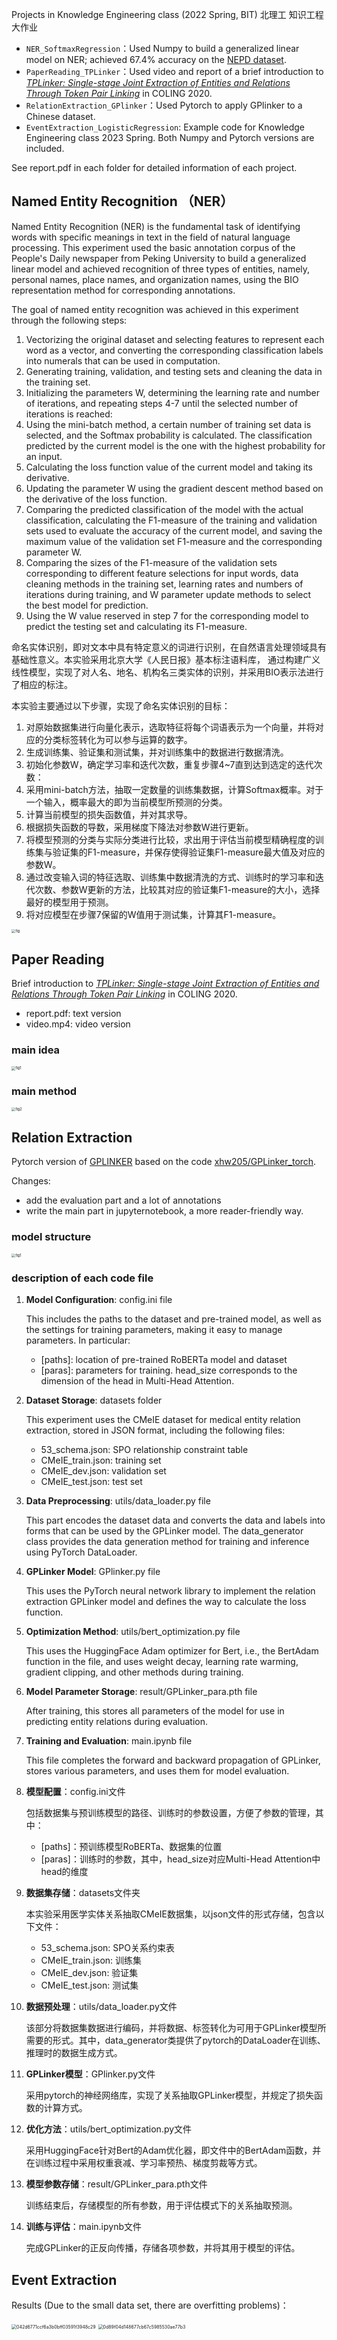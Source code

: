 Projects in Knowledge Engineering class (2022 Spring, BIT)  北理工 知识工程 大作业

- `NER_SoftmaxRegression`：Used Numpy to build a generalized linear model on NER; achieved 67.4% accuracy on the [NEPD dataset](https://klcl.pku.edu.cn/gxzy/231686.htm).
- `PaperReading_TPLinker`：Used video and report of a brief introduction to [*TPLinker: Single-stage Joint Extraction of Entities and Relations Through Token Pair Linking*](https://arxiv.org/abs/2010.13415v1) in COLING 2020.
- `RelationExtraction_GPlinker`：Used Pytorch to apply GPlinker to a Chinese dataset.
- `EventExtraction_LogisticRegression`: Example code for Knowledge Engineering class 2023 Spring. Both Numpy and Pytorch versions are included. 

See report.pdf in each folder for detailed information of each project.

## Named Entity Recognition （NER）

Named Entity Recognition (NER) is the fundamental task of identifying words with specific meanings in text in the field of natural language processing. This experiment used the basic annotation corpus of the People's Daily newspaper from Peking University to build a generalized linear model and achieved recognition of three types of entities, namely, personal names, place names, and organization names, using the BIO representation method for corresponding annotations.

The goal of named entity recognition was achieved in this experiment through the following steps:

1. Vectorizing the original dataset and selecting features to represent each word as a vector, and converting the corresponding classification labels into numerals that can be used in computation.
2. Generating training, validation, and testing sets and cleaning the data in the training set.
3. Initializing the parameters W, determining the learning rate and number of iterations, and repeating steps 4-7 until the selected number of iterations is reached:
4. Using the mini-batch method, a certain number of training set data is selected, and the Softmax probability is calculated. The classification predicted by the current model is the one with the highest probability for an input.
5. Calculating the loss function value of the current model and taking its derivative.
6. Updating the parameter W using the gradient descent method based on the derivative of the loss function.
7. Comparing the predicted classification of the model with the actual classification, calculating the F1-measure of the training and validation sets used to evaluate the accuracy of the current model, and saving the maximum value of the validation set F1-measure and the corresponding parameter W.
8. Comparing the sizes of the F1-measure of the validation sets corresponding to different feature selections for input words, data cleaning methods in the training set, learning rates and numbers of iterations during training, and W parameter update methods to select the best model for prediction.
9. Using the W value reserved in step 7 for the corresponding model to predict the testing set and calculating its F1-measure.

命名实体识别，即对文本中具有特定意义的词进行识别，在自然语言处理领域具有基础性意义。本实验采用北京大学《人民日报》基本标注语料库， 通过构建广义线性模型，实现了对人名、地名、机构名三类实体的识别，并采用BIO表示法进行了相应的标注。

本实验主要通过以下步骤，实现了命名实体识别的目标：

1. 对原始数据集进行向量化表示，选取特征将每个词语表示为一个向量，并将对应的分类标签转化为可以参与运算的数字。
2. 生成训练集、验证集和测试集，并对训练集中的数据进行数据清洗。
3. 初始化参数W，确定学习率和迭代次数，重复步骤4~7直到达到选定的迭代次数：
4. 采用mini-batch方法，抽取一定数量的训练集数据，计算Softmax概率。对于一个输入，概率最大的即为当前模型所预测的分类。
5. 计算当前模型的损失函数值，并对其求导。
6. 根据损失函数的导数，采用梯度下降法对参数W进行更新。
7. 将模型预测的分类与实际分类进行比较，求出用于评估当前模型精确程度的训练集与验证集的F1-measure，并保存使得验证集F1-measure最大值及对应的参数W。
8. 通过改变输入词的特征选取、训练集中数据清洗的方式、训练时的学习率和迭代次数、参数W更新的方法，比较其对应的验证集F1-measure的大小，选择最好的模型用于预测。
9. 将对应模型在步骤7保留的W值用于测试集，计算其F1-measure。

<img src="assets/fig.png" alt="fig" style="zoom: 40%;" />

## Paper Reading
Brief introduction to [*TPLinker: Single-stage Joint Extraction of Entities and Relations Through Token Pair Linking*](https://arxiv.org/abs/2010.13415v1) in COLING 2020.

- report.pdf: text version
- video.mp4: video version

### main idea

<img src="assets/fig1-1679967219813-3.png" alt="fig1" style="zoom: 40%;" />

### main method

<img src="assets/fig2.png" alt="fig2" style="zoom:40%;" />

## Relation Extraction
Pytorch version of [GPLINKER](https://kexue.fm/archives/8888) based on the code [xhw205/GPLinker_torch](https://github.com/xhw205/GPLinker_torch).

Changes:
- add the evaluation part and a lot of annotations
- write the main part in jupyternotebook, a more reader-friendly way.

### model structure
<img src="assets/fig1.png" alt="fig1" style="zoom: 40%;" />

### description of each code file

1. **Model Configuration**: config.ini file

   This includes the paths to the dataset and pre-trained model, as well as the settings for training parameters, making it easy to manage parameters. In particular:

   - [paths]: location of pre-trained RoBERTa model and dataset
   - [paras]: parameters for training. head_size corresponds to the dimension of the head in Multi-Head Attention.

2. **Dataset Storage**: datasets folder

   This experiment uses the CMeIE dataset for medical entity relation extraction, stored in JSON format, including the following files:

   - 53_schema.json: SPO relationship constraint table
   - CMeIE_train.json: training set
   - CMeIE_dev.json: validation set
   - CMeIE_test.json: test set

3. **Data Preprocessing**: utils/data_loader.py file

   This part encodes the dataset data and converts the data and labels into forms that can be used by the GPLinker model. The data_generator class provides the data generation method for training and inference using PyTorch DataLoader.

4. **GPLinker Model**: GPlinker.py file

   This uses the PyTorch neural network library to implement the relation extraction GPLinker model and defines the way to calculate the loss function.

5. **Optimization Method**: utils/bert_optimization.py file

   This uses the HuggingFace Adam optimizer for Bert, i.e., the BertAdam function in the file, and uses weight decay, learning rate warming, gradient clipping, and other methods during training.

6. **Model Parameter Storage**: result/GPLinker_para.pth file

   After training, this stores all parameters of the model for use in predicting entity relations during evaluation.

7. **Training and Evaluation**: main.ipynb file

   This file completes the forward and backward propagation of GPLinker, stores various parameters, and uses them for model evaluation.

1. **模型配置**：config.ini文件

   包括数据集与预训练模型的路径、训练时的参数设置，方便了参数的管理，其中：

   - [paths]：预训练模型RoBERTa、数据集的位置
   - [paras]：训练时的参数，其中，head_size对应Multi-Head Attention中head的维度

2. **数据集存储**：datasets文件夹

   本实验采用医学实体关系抽取CMeIE数据集，以json文件的形式存储，包含以下文件：

   - 53_schema.json: SPO关系约束表
   - CMeIE_train.json: 训练集
   - CMeIE_dev.json: 验证集
   - CMeIE_test.json: 测试集

3. **数据预处理**：utils/data_loader.py文件

   该部分将数据集数据进行编码，并将数据、标签转化为可用于GPLinker模型所需要的形式。其中，data_generator类提供了pytorch的DataLoader在训练、推理时的数据生成方式。

4. **GPLinker模型**：GPlinker.py文件

   采用pytorch的神经网络库，实现了关系抽取GPLinker模型，并规定了损失函数的计算方式。

5. **优化方法**：utils/bert_optimization.py文件

   采用HuggingFace针对Bert的Adam优化器，即文件中的BertAdam函数，并在训练过程中采用权重衰减、学习率预热、梯度剪裁等方式。

6. **模型参数存储**：result/GPLinker_para.pth文件

   训练结束后，存储模型的所有参数，用于评估模式下的关系抽取预测。

7. **训练与评估**：main.ipynb文件

   完成GPLinker的正反向传播，存储各项参数，并将其用于模型的评估。

## Event Extraction

Results (Due to the small data set, there are overfitting problems)：

<img src="assets/042d6771ccf6a3b0bff03591f3948c29.png" alt="042d6771ccf6a3b0bff03591f3948c29" style="zoom:50%;" />

<img src="assets/0d89f04d148677cb67c5985530ae77b3.png" alt="0d89f04d148677cb67c5985530ae77b3" style="zoom:50%;" />

